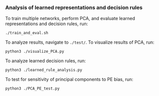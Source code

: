 ### Analysis of learned representations and decision rules

To train multiple networks, perform PCA, and evaluate learned representations and decision rules, run: 
```
./train_and_eval.sh
```
To analyze results, navigate to `./test/`. To visualize results of PCA, run:
```
python3 ./visualize_PCA.py
```
To analyze learned decision rules, run:
```
python3 ./learned_rule_analysis.py
```
To test for sensitivity of principal components to PE bias, run:
```
python3 ./PCA_PE_test.py
```
